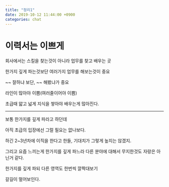 ```yaml
---
title: "정리1"
date: 2019-10-12 11:44:00 +0900
categories: chat
---
```


# 이력서는 이쁘게
회사에서는 스킬을 찾는것이 아니라 업무를 찾고 배우는 곳

한가지 깊게 파는것보단 여러가지 업무를 해보는것이 중요

~~ 잘하냐 보단, ~~ 해봤냐가 중요

라인이 많아야 이쁨(여러줄이어야 이쁨)

초급때 얇고 넓게 지식을 쌓아야 배우는게 많아진다.

---

보통 한가지를 깊게 파라고 하던데

아직 초급의 입장에선 그럴 필요는 없나보다.

하긴 2~3년차에 이직을 한다고 한들, 기대치가 그렇게 높지는 않겠지.

그리고 요즘 느끼는게 한가지를 깊게 파느라 다른 분야에 대해서 무지한것도 자랑은 아닌거 같다.

한가지를 깊게 파되 다른 영역도 한번씩 깔짝대보기

갈길이 멀어보인다.
